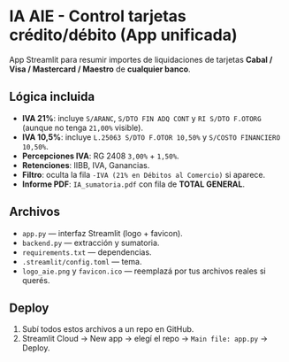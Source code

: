 # IA AIE - Control tarjetas crédito/débito (App unificada)

App Streamlit para resumir importes de liquidaciones de tarjetas **Cabal / Visa / Mastercard / Maestro** de **cualquier banco**.

## Lógica incluida
- **IVA 21%**: incluye `S/ARANC`, `S/DTO FIN ADQ CONT` y `RI S/DTO F.OTORG` (aunque no tenga `21,00%` visible).
- **IVA 10,5%**: incluye `L.25063 S/DTO F.OTOR 10,50%` y `S/COSTO FINANCIERO 10,50%`.
- **Percepciones IVA**: RG 2408 `3,00%` + `1,50%`.
- **Retenciones**: IIBB, IVA, Ganancias.
- **Filtro**: oculta la fila `-IVA (21% en Débitos al Comercio)` si aparece.
- **Informe PDF**: `IA_sumatoria.pdf` con fila de **TOTAL GENERAL**.

## Archivos
- `app.py` — interfaz Streamlit (logo + favicon).
- `backend.py` — extracción y sumatoria.
- `requirements.txt` — dependencias.
- `.streamlit/config.toml` — tema.
- `logo_aie.png` y `favicon.ico` — reemplazá por tus archivos reales si querés.

## Deploy
1. Subí todos estos archivos a un repo en GitHub.
2. Streamlit Cloud → New app → elegí el repo → `Main file: app.py` → Deploy.
